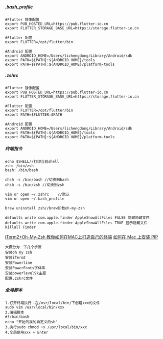 ##### .bash_profile
```
#Flutter 镜像配置
export PUB_HOSTED_URL=https://pub.flutter-io.cn
export FLUTTER_STORAGE_BASE_URL=https://storage.flutter-io.cn

#Flutter 配置
export FLUTTER=/opt/flutter/bin

#Android 配置
export ANDROID_HOME=/Users/lichengdong/Library/Android/sdk
export PATH=${PATH}:${ANDROID_HOME}/tools
export PATH=${PATH}:${ANDROID_HOME}/platform-tools
```
##### .zshrc
```
#Flutter 镜像配置
export PUB_HOSTED_URL=https://pub.flutter-io.cn
export FLUTTER_STORAGE_BASE_URL=https://storage.flutter-io.cn

#Flutter 配置
export FLUTTER=/opt/flutter/bin
export PATH=$FLUTTER:$PATH

#Android 配置
export ANDROID_HOME=/Users/lichengdong/Library/Android/sdk
export PATH=${PATH}:${ANDROID_HOME}/tools
export PATH=${PATH}:${ANDROID_HOME}/platform-tools

```
##### 终端指令
```
echo $SHELL//打印当前shell
zsh: /bin/zsh
bash: /bin/bash

chsh -s /bin/bash //切换到bash
chsh -s /bin/zsh //切换到zsh

vim or open ~/.zshrc    //默认
vim or open ~/.bash_profile

brew uninstall zsh//brew卸载oh-my-zsh

defaults write com.apple.finder AppleShowAllFiles FALSE 隐藏隐藏文件
defaults write com.apple.finder AppleShowAllFiles TRUE 显示隐藏文件
killall Finder
```

[iTerm2+Oh-My-Zsh 教你如何在MAC上打造自己的终端](https://www.cnblogs.com/teressaMei/articles/16014422.html#5%E5%AE%89%E8%A3%85powerfonts%E5%AD%97%E4%BD%93%E5%BA%93)
[如何在 Mac 上安装 PIP](https://www.yundongfang.com/Yun164937.html)

```
大概分为一下几个步骤
安装oh my zsh
安装iTerm2
安装Powerline
安装PowerFonts字体库
安装powerlevel9k主题
配置.zshrc文件
```
##### 全局脚本

```
1.打开终端执行：在/usr/local/bin/下创建xxx的文件
sudo vim /usr/local/bin/xxx
2.编辑脚本
#!/bin/bash
echo "开始的我的自定义的sh"
3.执行sudo chmod +x /usr/local/bin/xxx
4.全局使用xxx + Enter
```
